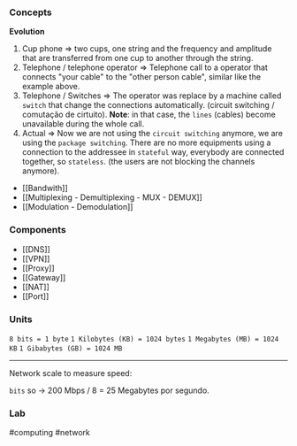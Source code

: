 ### Concepts

**Evolution**

1. Cup phone => two cups, one string and the frequency and amplitude that are transferred from one cup to another through the string. 
2. Telephone / telephone operator => Telephone call to a operator that connects "your cable" to the "other person cable", similar like the example above.
3. Telephone / Switches => The operator was replace by a machine called `switch` that change the connections automatically. (circuit switching / comutação de cirtuito).
	**Note**: in that case, the `lines` (cables) become unavailable during the whole call.
4. Actual => Now we are not using the `circuit switching` anymore, we are using the `package switching`. There are no more equipments using a connection to the addressee in `stateful` way, everybody are connected together, so `stateless`. (the users are not blocking the channels anymore).

* [[Bandwith]]
* [[Multiplexing - Demultiplexing - MUX - DEMUX]]
* [[Modulation - Demodulation]]
### Components

* [[DNS]]
* [[VPN]]
* [[Proxy]]
* [[Gateway]]
* [[NAT]]
* [[Port]]
### Units

`8 bits = 1 byte`
`1 Kilobytes (KB) = 1024 bytes`
`1 Megabytes (MB) = 1024 KB`
`1 Gibabytes (GB) = 1024 MB`

<hr>

Network scale to measure speed: 

`bits` so -> 200 Mbps / 8 = 25 Megabytes por segundo.

### Lab

#computing #network
